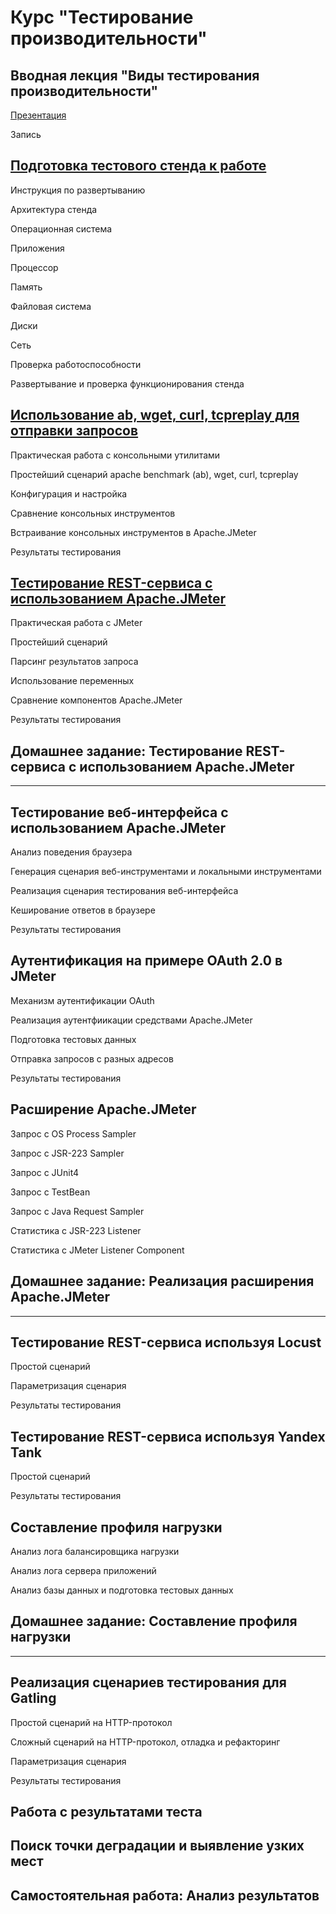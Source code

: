 # Курс "Тестирование производительности"

## Вводная лекция "Виды тестирования производительности"

[Презентация](/performance_test_kinds.html)

Запись

## [Подготовка тестового стенда к работе](/1_1_stand.md)

Инструкция по развертыванию

Архитектура стенда

Операционная система

Приложения

Процессор

Память

Файловая система

Диски

Сеть

Проверка работоспособности

Развертывание и проверка функционирования стенда

## [Использование ab, wget, curl, tcpreplay для отправки запросов](/1.1.Simple.Tools.curl.wget.ab/README.md)

Практическая работа с консольными утилитами

Простейший сценарий apache benchmark (ab), wget, curl, tcpreplay

Конфигурация и настройка

Сравнение консольных инструментов

Встраивание консольных инструментов в Apache.JMeter

Результаты тестирования


## [Тестирование REST-сервиса с использованием Apache.JMeter](/1.2.REST.API.Apache.JMeter/README.md)

Практическая работа с JMeter

Простейший сценарий

Парсинг результатов запроса

Использование переменных

Сравнение компонентов Apache.JMeter

Результаты тестирования



## Домашнее задание: Тестирование REST-сервиса с использованием Apache.JMeter


------------------


## Тестирование веб-интерфейса с использованием Apache.JMeter

Анализ поведения браузера

Генерация сценария веб-инструментами и локальными инструментами

Реализация сценария тестирования веб-интерфейса

Кеширование ответов в браузере

Результаты тестирования

## Аутентификация на примере OAuth 2.0 в JMeter

Механизм аутентификации OAuth

Реализация аутентфиикации средствами Apache.JMeter

Подготовка тестовых данных

Отправка запросов с разных адресов

Результаты тестирования

## Расширение Apache.JMeter

Запрос с OS Process Sampler

Запрос с JSR-223 Sampler

Запрос с JUnit4

Запрос с TestBean

Запрос с Java Request Sampler



Статистика с JSR-223 Listener

Статистика с JMeter Listener Component

## Домашнее задание: Реализация расширения Apache.JMeter

--------------------

## Тестирование REST-сервиса используя Locust

Простой сценарий

Параметризация сценария

Результаты тестирования

## Тестирование REST-сервиса используя Yandex Tank

Простой сценарий

Результаты тестирования

## Составление профиля нагрузки

Анализ лога балансировщика нагрузки

Анализ лога сервера приложений

Анализ базы данных и подготовка тестовых данных

## Домашнее задание: Составление профиля нагрузки


--------------------

## Реализация сценариев тестирования для Gatling

Простой сценарий на HTTP-протокол

Сложный сценарий на HTTP-протокол, отладка и рефакторинг

Параметризация сценария

Результаты тестирования

## Работа с результатами теста

## Поиск точки деградации и выявление узких мест

## Самостоятельная работа: Анализ результатов
